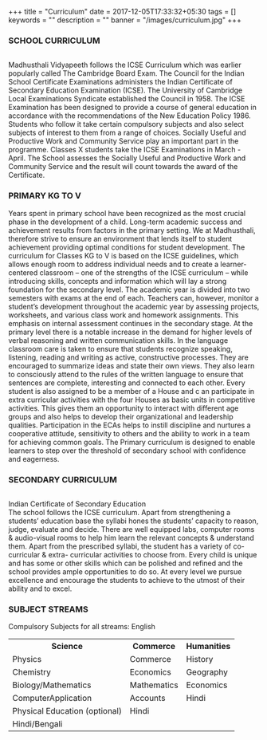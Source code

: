 +++
title =  "Curriculum"
date = 2017-12-05T17:33:32+05:30
tags = []
keywords = ""
description = ""
banner = "/images/curriculum.jpg"
+++

### SCHOOL CURRICULUM

<img class="box-image" alt="" src="/images/curriculum2.jpg" />

Madhusthali Vidyapeeth follows the ICSE Curriculum which was earlier popularly called The Cambridge Board Exam. The Council for the Indian School Certificate Examinations administers the Indian Certificate of Secondary Education Examination (ICSE). The University of Cambridge Local Examinations Syndicate established the Council in 1958. The ICSE Examination has been designed to provide a course of general education in accordance with the recommendations of the New Education Policy 1986. Students who follow it take certain compulsory subjects and also select subjects of interest to them from a range of choices. Socially Useful and Productive Work and Community Service play an important part in the programme. Classes X students take the ICSE Examinations in March - April. The School assesses the Socially Useful and Productive Work and Community Service and the result will count towards the award of the Certificate.

### PRIMARY KG TO V

Years spent in primary school have been recognized as the most crucial phase in the development of a child. Long-term academic success and achievement results from factors in the primary setting. We at Madhusthali, therefore strive to ensure an environment that lends itself to student achievement providing optimal conditions for student development. The curriculum for Classes KG to V is based on the ICSE guidelines, which allows enough room to address individual needs and to create a learner-centered classroom – one of the strengths of the ICSE curriculum – while introducing skills, concepts and information which will lay a strong foundation for the secondary level.
The academic year is divided into two semesters with exams at the end of each. Teachers can, however, monitor a student’s development throughout the academic year by assessing projects, worksheets, and various class work and homework assignments. This emphasis on internal assessment continues in the secondary stage.
At the primary level there is a notable increase in the demand for higher levels of verbal reasoning and written communication skills. In the language classroom care is taken to ensure that students recognize speaking, listening, reading and writing as active, constructive processes. They are encouraged to summarize ideas and state their own views. They also learn to consciously attend to the rules of the written language to ensure that sentences are complete, interesting and connected to each other.
Every student is also assigned to be a member of a House and c
an participate in extra curricular activities with the four Houses as basic units in competitive activities. This gives them an opportunity to interact with different age groups and also helps to develop their organizational and leadership qualities. Participation in the ECAs helps to instill discipline and nurtures a cooperative attitude, sensitivity to others and the ability to work in a team for achieving common goals. The Primary curriculum is designed to enable learners to step over the threshold of secondary school with confidence and eagerness.

### SECONDARY CURRICULUM

<img class="box-image" alt="" src="/images/curriculum2.jpg" />

Indian Certificate of Secondary Education<br>
The school follows the ICSE curriculum. Apart from strengthening a students’ education base the syllabi hones
the students’ capacity to reason, judge, evaluate and decide. There are well equipped labs, computer rooms &
audio-visual rooms to help him learn the relevant concepts & understand them.
Apart from the prescribed syllabi, the student has a variety of co-curricular & extra- curricular activities to
choose from. Every child is unique and has some or other skills which can be polished and refined and the school
provides ample opportunities to do so.
At every level we pursue excellence and encourage the students to achieve to the utmost of their ability and to
excel.

### SUBJECT STREAMS

Compulsory Subjects for all streams: English

<table class="fees-table">
  <tr>
    <th>Science</th>
    <th>Commerce</th>
    <th>Humanities</th>
  </tr>
  <tr>
    <td>Physics</td>
    <td>Commerce</td>
    <td>History</td>
  <tr>
    <td>Chemistry</td>
    <td>Economics</td>
    <td>Geography</td>
  </tr>
  <tr>
    <td>Biology/Mathematics</td>
    <td>Mathematics</td>
    <td>Economics</td>
  </tr>
  <tr>
    <td>ComputerApplication</td>
    <td>Accounts</td>
    <td>Hindi</td>
  </tr>
  <tr>
    <td>Physical Education (optional)</td>
    <td>Hindi</td>
    <td></td>
  </tr>
  <tr>
    <td>Hindi/Bengali</td>
    <td></td>
    <td></td>
  </tr>
</table>
